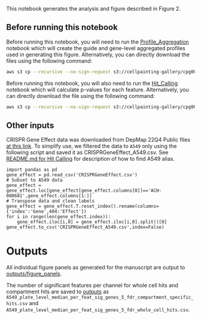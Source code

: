 This notebook generates the analysis and figure described in Figure 2.

## Before running this notebook

Before running this notebook, you will need to run the [Profile_Aggregation]('../Profile_Aggregation/profile_aggregation.ipynb') notebook which will create the guide and gene-level aggregated profiles used in generating this figure.
Alternatively, you can directly download the files using the following command:
```bash
aws s3 cp --recursive --no-sign-request s3://cellpainting-gallery/cpg0021-periscope/broad/workspace/profiles/A549/ ../Profile_Aggregation/outputs/ --exclude "*" --include "20200805_A549_WG_Screen_guide_normalized_feature_select_merged_median_ALLBATCHES___CP186___ALLWELLS*"
```

Before running this notebook, you will also need to run the [Hit_Calling]('../Hit_Calling/per_feature_hit_calling.ipynb') notebook which will calculate p-values for each feature.
Alternatively, you can directly download the file using the following command:
```bash
aws s3 cp --recursive --no-sign-request s3://cellpainting-gallery/cpg0021-periscope/broad/workspace/publication_data/2022_PERISCOPE ..Hit_Calling/outputs/ --exclude "*" --include "*_mann_whitney_*"
```

## Other inputs

CRISPR Gene Effect data was downloaded from DepMap 22Q4 Public files [at this link](https://depmap.org/portal/download/all/?releasename=DepMap+Public+22Q4&filename=CRISPRGeneEffect.csv). 
To simplify use, we filtered the data to `A549` only using the following script and saved it as CRISPRGeneEffect_A549.csv.
See [README.md for Hit Calling](../Hit_Calling/README.md) for description of how to find A549 alias.
```python3
import pandas as pd
gene_effect = pd.read_csv('CRISPRGeneEffect.csv')
# Subset to A549 data
gene_effect = gene_effect.loc[gene_effect[gene_effect.columns[0]]=='ACH-000681',gene_effect.columns[1:]]
# Transpose data and clean labels
gene_effect = gene_effect.T.reset_index().rename(columns={'index':'Gene',404:'Effect'})
for i in range(len(gene_effect.index)):
    gene_effect.iloc[i,0] = gene_effect.iloc[i,0].split()[0]
gene_effect.to_csv('CRISPRGeneEffect_A549.csv',index=False)
```

# Outputs

All individual figure panels as generated for the manuscript are output to [outputs/figure_panels](outputs/figure_panels/).

The number of significant features per channel for whole cell hits and compartment hits are saved to [outputs](outputs) as `A549_plate_level_median_per_feat_sig_genes_5_fdr_compartment_specific_hits.csv` and `A549_plate_level_median_per_feat_sig_genes_5_fdr_whole_cell_hits.csv`.